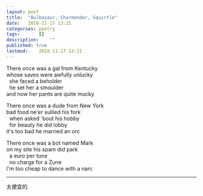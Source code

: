 ```yaml
---
layout: post
title: 	"Bulbasaur, Charmander, Squirtle"
date:	2018-11-17 13:21
categories:	poetry
tags:		[] 
description: 	""
published: true
lastmod:	2018-11-17 13:21
---
```


There once was a gal from Kentucky<br>
whose saves were awfully unlucky<br>
  &nbsp;&nbsp;she faced a beholder<br>
  &nbsp;&nbsp;he set her a smoulder<br>
and now her pants are quite mucky

There once was a dude from New York<br>
bad food ne'er sullied his fork<br>
  &nbsp;&nbsp;when asked 'bout his hobby<br>
  &nbsp;&nbsp;for beauty he did lobby<br>
it's too bad he married an orc

There once was a bot named Mark<br>
on my site his spam did park<br>
  &nbsp;&nbsp;a euro per tune<br>
  &nbsp;&nbsp;no charge for a Zune<br>
I'm too cheap to dance with a narc

---
<span class="cn-txt">太便宜的</span>
